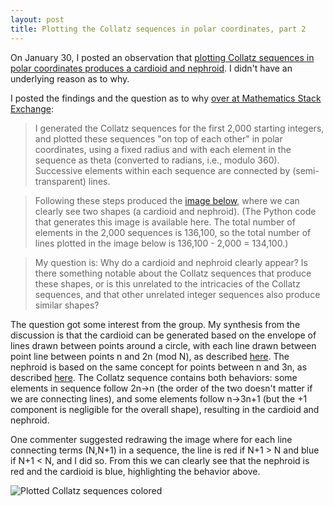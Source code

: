 ```yaml
---
layout: post
title: Plotting the Collatz sequences in polar coordinates, part 2
---
```


On January 30, I posted an observation that [plotting Collatz sequences in polar coordinates produces a cardioid and nephroid](https://en.wikipedia.org/wiki/Cardioid). I didn't have an underlying reason as to why.

I posted the findings and the question as to why [over at Mathematics Stack Exchange](https://math.stackexchange.com/questions/4005950/why-does-plotting-collatz-sequences-in-polar-coordinates-produce-a-cardioid-and):

> I generated the Collatz sequences for the first 2,000 starting integers, and plotted these sequences "on top of each other" in polar coordinates, using a fixed radius and with each element in the sequence as theta (converted to radians, i.e., modulo 360). Successive elements within each sequence are connected by (semi-transparent) lines.

> Following these steps produced the [image below](http://www.kylegiddon.com/images/collatz.png), where we can clearly see two shapes (a cardioid and nephroid). (The Python code that generates this image is available here. The total number of elements in the 2,000 sequences is 136,100, so the total number of lines plotted in the image below is 136,100 - 2,000 = 134,100.)

> My question is: Why do a cardioid and nephroid clearly appear? Is there something notable about the Collatz sequences that produce these shapes, or is this unrelated to the intricacies of the Collatz sequences, and that other unrelated integer sequences also produce similar shapes?

The question got some interest from the group. My synthesis from the discussion is that the cardioid can be generated based on the envelope of lines drawn between points around a circle, with each line drawn between point line between points n and 2n (mod N), as described [here](https://divisbyzero.com/2018/04/02/i-heart-cardioids/). The nephroid is based on the same concept for points between n and 3n, as described [here](https://www.youtube.com/watch?app=desktop&v=qhbuKbxJsk8). The Collatz sequence contains both behaviors: some elements in sequence follow 2n->n (the order of the two doesn't matter if we are connecting lines), and some elements follow n->3n+1 (but the +1 component is negligible for the overall shape), resulting in the cardioid and nephroid.

One commenter suggested redrawing the image where for each line connecting terms (N,N+1) in a sequence, the line is red if N+1 > N and blue if N+1 < N, and I did so. From this we can clearly see that the nephroid is red and the cardioid is blue, highlighting the behavior above.

![Plotted Collatz sequences colored](/images/collatz_colored.png)